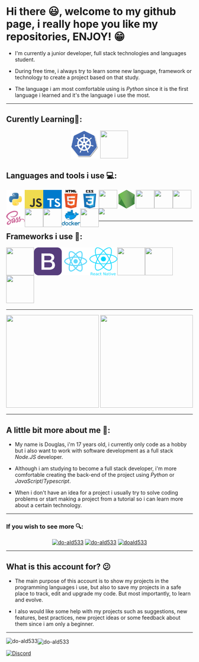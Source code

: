 # Hi there :smiley:, welcome to my github page, i really hope you like my repositories, ENJOY! :grin:

-   I'm currently a junior developer, full stack technologies and languages student.

-   During free time, i always try to learn some new language, framework or technology to create a project based on that study.

-   The language i am most comfortable using is _Python_ since it is the first language i learned and it's the language i use the most.

---
## Curently Learning:open_book::
<div align="center">
<img width="75" height="75" src="./images/kubernetes.png"> <img width="75" height="75" src="https://cdn.freebiesupply.com/logos/large/2x/elastic-elasticsearch-logo-png-transparent.png" >
</div>

## Languages and tools i use :computer::

<img align="left" width="50" height="50" src="https://raw.githubusercontent.com/github/explore/80688e429a7d4ef2fca1e82350fe8e3517d3494d/topics/python/python.png"/> <img align="left" width="50" height="50" src="https://raw.githubusercontent.com/github/explore/80688e429a7d4ef2fca1e82350fe8e3517d3494d/topics/javascript/javascript.png"> <img align="left" width="50" height="50" src="https://raw.githubusercontent.com/github/explore/80688e429a7d4ef2fca1e82350fe8e3517d3494d/topics/typescript/typescript.png"> <img align="left" width="50" height="50" src="https://raw.githubusercontent.com/github/explore/80688e429a7d4ef2fca1e82350fe8e3517d3494d/topics/html/html.png"/> <img align="left" width="50" height="50" src="https://raw.githubusercontent.com/github/explore/80688e429a7d4ef2fca1e82350fe8e3517d3494d/topics/css/css.png"/> <img align="left" width="50" height="50" src="https://camo.githubusercontent.com/6bf8dcb7e2802232ad92cf5d562ebf153d858ed302b441e47b35e703b04bdaf6/68747470733a2f2f64656e6f6c69622e6769746875622e696f2f686967682d7265732d64656e6f2d6c6f676f2f64656e6f5f68722e706e67" > <img align="left" width="50" height="50" src="https://raw.githubusercontent.com/github/explore/80688e429a7d4ef2fca1e82350fe8e3517d3494d/topics/nodejs/nodejs.png"/> <img align="left" width="50" height="50" src="https://img.icons8.com/color/452/mongodb.png"> <img align="left" width="50" height="50" src="https://seeklogo.com/images/Y/yarn-logo-F5E7A65FA2-seeklogo.com.png" ><img align="left" width="50" height="50" src="https://toppng.com/uploads/preview/mysql-logo-vector-free-download-11573934106vmvysk1ovw.png"> <img align="left" width="50" height="50" src="https://raw.githubusercontent.com/github/explore/80688e429a7d4ef2fca1e82350fe8e3517d3494d/topics/sass/sass.png"> <img align="left" width="50" height="50" src="https://iconape.com/wp-content/png_logo_vector/postman.png" > <img align="left" width="50" height="50" src="https://upload.wikimedia.org/wikipedia/commons/thumb/1/17/GraphQL_Logo.svg/1200px-GraphQL_Logo.svg.png"> <img align="left" width="50" height="50" src="https://raw.githubusercontent.com/github/explore/80688e429a7d4ef2fca1e82350fe8e3517d3494d/topics/docker/docker.png"> <img align="left" width="50" height="50" src="https://encrypted-tbn0.gstatic.com/images?q=tbn:ANd9GcRTo7g2awb7dh0chUZwnXmX0yKp9mmgyOj51dNFSR0ojfvr9HzQ20wzI0JLlmIfxFLotGc&usqp=CAU" > <img aling="left" width="" height="50" src="https://blog.golang.org/go-brand/Go-Logo/PNG/Go-Logo_Aqua.png"/>

---

## Frameworks i use :floppy_disk::

<img align="left" width="75" height="75" src="https://miro.medium.com/max/700/1*Q5EUk28Xc3iCDoMSkrd1_w.png"/> <img align="left" width="75" height="75" src="https://raw.githubusercontent.com/github/explore/80688e429a7d4ef2fca1e82350fe8e3517d3494d/topics/bootstrap/bootstrap.png" > <img align="left" width="75" height="75" src="https://raw.githubusercontent.com/github/explore/80688e429a7d4ef2fca1e82350fe8e3517d3494d/topics/react/react.png" > <img align="left" width="75" height="75" src="./images/react-native.png" > <img align="left" width="75" height="75" src="https://cdn.freebiesupply.com/logos/large/2x/jest-logo-svg-vector.svg"> <img align="left" width="75" height="75" src="https://pngimage.net/wp-content/uploads/2018/05/express-js-png-5.png"> <img alig="left" width="75" height="75" src="https://seeklogo.com/images/N/nestjs-logo-09342F76C0-seeklogo.com.png" >

---

<p align="center">
    <img width="250" height="250" src="https://octodex.github.com/images/daftpunktocat-guy.gif"/>
    <img width="250" height="250" src="https://octodex.github.com/images/daftpunktocat-thomas.gif">
</p>

---

## A little bit more about me :page_facing_up::

- My name is Douglas, i'm 17 years old, i currently only code as a hobby but i also want to work with software development as a full stack *Node.JS* developer.

- Although i am studying to become a full stack developer, i'm more comfortable creating the back-end of the project using _Python_ or _JavaScript_/_Typescript_.

- When i don't have an idea for a project i usually try to solve coding problems or start making a project from a tutorial so i can learn more about a certain technology.

---

### If you wish to see more :mag::

<p align="center">
    <a href="https://twitter.com/DAld533" target="blank"><img align="center" src="https://cdn.jsdelivr.net/npm/simple-icons@3.0.1/icons/twitter.svg" alt="do-ald533" height="30" width="30"/></a>
    <a href="https://dev.to/dald533" target="blank"><img align="center" src="https://cdn.jsdelivr.net/npm/simple-icons@3.0.1/icons/dev-dot-to.svg" alt="do-ald533" height="30" width="30"/></a>
    <a href="https://hub.docker.com/u/doald533" target="blank"><img align="center" src="https://cdn.jsdelivr.net/npm/simple-icons@3.0.1/icons/docker.svg" alt="doald533" height="30" width="30"/></a> 
</p>


---

## What is this account for? :confused:

-   The main purpose of this account is to show my projects in the programming languages i use, but also to save my projects in a safe place to track, edit and upgrade my code. But most importantly, to learn and evolve.

-   I also would like some help with my projects such as suggestions, new features, best practices, new project ideas or some feedback about them since i am only a beginner.

---

<img align="left" src="https://github-readme-stats.vercel.app/api/top-langs/?username=do-ald533&layout=compact&hide=html" alt="do-ald533" />
<img align="center" src="https://github-readme-stats.vercel.app/api?username=do-ald533&show_icons=true" alt="do-ald533" width="420" />
 
 [![Discord](https://img.shields.io/static/v1?label=&logo=discord&message=do-ald533%230840&logoColor=ffffff&color=7389D8&labelColor=6A7EC2)](https://discord.com/channels/@me/650426162291408896)
